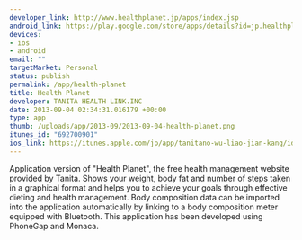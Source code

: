 ```yaml
--- 
developer_link: http://www.healthplanet.jp/apps/index.jsp
android_link: https://play.google.com/store/apps/details?id=jp.healthplanet.healthplanetapp
devices: 
- ios
- android
email: ""
targetMarket: Personal
status: publish
permalink: /app/health-planet
title: Health Planet
developer: TANITA HEALTH LINK.INC
date: 2013-09-04 02:34:31.016179 +00:00
type: app
thumb: /uploads/app/2013-09/2013-09-04-health-planet.png
itunes_id: "692700901"
ios_link: https://itunes.apple.com/jp/app/tanitano-wu-liao-jian-kang/id692700901?mt=8
---
```


Application version of "Health Planet", the free health management website provided by Tanita.
Shows your weight, body fat and number of steps taken in a graphical format and helps you to achieve your goals through effective dieting and health management. Body composition data can be imported into the application automatically by linking to a body composition meter equipped with Bluetooth.
This application has been developed using PhoneGap and Monaca.
